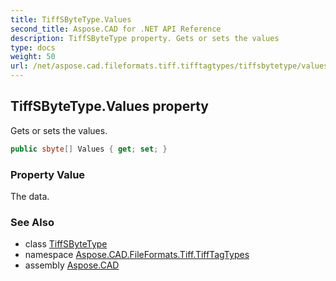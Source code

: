 ```yaml
---
title: TiffSByteType.Values
second_title: Aspose.CAD for .NET API Reference
description: TiffSByteType property. Gets or sets the values
type: docs
weight: 50
url: /net/aspose.cad.fileformats.tiff.tifftagtypes/tiffsbytetype/values/
---
```

## TiffSByteType.Values property

Gets or sets the values.

```csharp
public sbyte[] Values { get; set; }
```

### Property Value

The data.

### See Also

* class [TiffSByteType](../)
* namespace [Aspose.CAD.FileFormats.Tiff.TiffTagTypes](../../../aspose.cad.fileformats.tiff.tifftagtypes/)
* assembly [Aspose.CAD](../../../)


